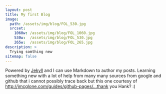 ```yaml
---
layout: post
title: My first Blog
image: 
  path: /assets/img/blog/FOL_530.jpg
  srcset:
    1060w: /assets/img/blog/FOL_1060.jpg
    530w:  /assets/img/blog/FOL_530.jpg
    265w:  /assets/img/blog/FOL_265.jpg
description: >
  Trying somthing new
sitemap: false
---
```


Powered by [Jekyll](http://jekyllrb.com) and I can use Markdown to author my posts. 
Learning something new with a lot of help from many many sources from google and github that i cannot possibly trace back 
but this one courtesy of http://jmcglone.com/guides/github-pages/...thank you Hank? :)

